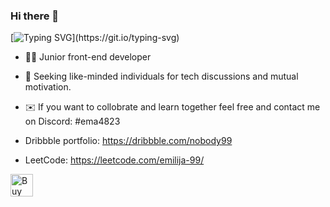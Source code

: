 ### Hi there 👋
[![Typing SVG](https://readme-typing-svg.demolab.com/?lines=Hi+,+my+name+is+Emilija+.;I'm+here+to+pursue+my+dreams+come+true.)](https://git.io/typing-svg)

- 👩‍💻 Junior front-end developer

- 🚀 Seeking like-minded individuals for tech discussions and mutual motivation.

- ✉️ If you want to collobrate and learn together feel free and contact me on Discord: #ema4823


- Dribbble portfolio: 
https://dribbble.com/nobody99

- LeetCode:
  https://leetcode.com/emilija-99/

<a href='https://ko-fi.com/W7W8OHBQX' target='_blank'><img height='36' style='border:0px;height:36px;' src='https://storage.ko-fi.com/cdn/kofi4.png?v=3' border='0' alt='Buy Me a Coffee at ko-fi.com' /></a>



